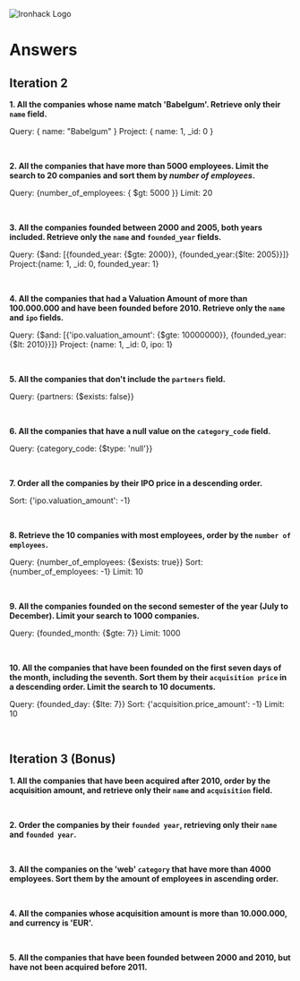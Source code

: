 ![Ironhack Logo](https://i.imgur.com/1QgrNNw.png)

# Answers

## Iteration 2

**1. All the companies whose name match 'Babelgum'. Retrieve only their `name` field.**

<!-- Your Query Goes Here -->
Query: { name: "Babelgum" }
Project: { name: 1, _id: 0 }

<br>

**2. All the companies that have more than 5000 employees. Limit the search to 20 companies and sort them by *number of employees*.**

<!-- Your Query Goes Here -->
Query: {number_of_employees: { $gt: 5000 }}
Limit: 20

<br>

**3. All the companies founded between 2000 and 2005, both years included. Retrieve only the `name` and `founded_year` fields.**

<!-- Your Query Goes Here -->
Query: {$and: [{founded_year: {$gte: 2000}}, {founded_year:{$lte: 2005}}]}
Project:{name: 1, _id: 0, founded_year: 1}

<br>

**4. All the companies that had a Valuation Amount of more than 100.000.000 and have been founded before 2010. Retrieve only the `name` and `ipo` fields.**

<!-- Your Query Goes Here -->
Query: {$and: [{'ipo.valuation_amount': {$gte: 10000000}}, {founded_year:{$lt: 2010}}]}
Project: {name: 1, _id: 0, ipo: 1}

<br>

**5. All the companies that don't include the `partners` field.**

<!-- Your Query Goes Here -->
Query: {partners: {$exists: false}}

<br>

**6. All the companies that have a null value on the `category_code` field.**

<!-- Your Query Goes Here -->
Query: {category_code: {$type: 'null'}}

<br>

**7. Order all the companies by their IPO price in a descending order.**

<!-- Your Query Goes Here -->
Sort: {'ipo.valuation_amount': -1}

<br>

**8. Retrieve the 10 companies with most employees, order by the `number of employees`.**

<!-- Your Query Goes Here -->
Query: {number_of_employees: {$exists: true}}
Sort:{number_of_employees: -1}
Limit: 10

<br>

**9. All the companies founded on the second semester of the year (July to December). Limit your search to 1000 companies.**

<!-- Your Query Goes Here -->
Query: {founded_month: {$gte: 7}}
Limit: 1000

<br>

**10. All the companies that have been founded on the first seven days of the month, including the seventh. Sort them by their `acquisition price` in a descending order. Limit the search to 10 documents.**

<!-- Your Query Goes Here -->
Query: {founded_day: {$lte: 7}}
Sort: {'acquisition.price_amount': -1}
Limit: 10

<br>

## Iteration 3 (Bonus)

**1. All the companies that have been acquired after 2010, order by the acquisition amount, and retrieve only their `name` and `acquisition` field.**

<!-- Your Query Goes Here -->

<br>

**2. Order the companies by their `founded year`, retrieving only their `name` and `founded year`.**

<!-- Your Query Goes Here -->

<br>

**3. All the companies on the 'web' `category` that have more than 4000 employees. Sort them by the amount of employees in ascending order.**

<!-- Your Query Goes Here -->

<br>

**4. All the companies whose acquisition amount is more than 10.000.000, and currency is 'EUR'.**

<!-- Your Query Goes Here -->

<br>

**5. All the companies that have been founded between 2000 and 2010, but have not been acquired before 2011.**

<!-- Your Query Goes Here -->

<br>
